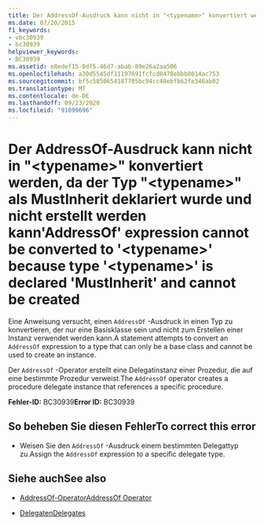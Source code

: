```yaml
---
title: Der AddressOf-Ausdruck kann nicht in "<typename>" konvertiert werden, da der Typ "<typename>" als MustInherit deklariert wurde und nicht erstellt werden kann
ms.date: 07/20/2015
f1_keywords:
- vbc30939
- bc30939
helpviewer_keywords:
- BC30939
ms.assetid: e8edef15-0df5-46d7-aba6-89e26a2aa506
ms.openlocfilehash: a30d5545df11197691fcfcd8478ebbb8014ac753
ms.sourcegitcommit: bf5c5850654187705bc94cc40ebfb62fe346ab02
ms.translationtype: MT
ms.contentlocale: de-DE
ms.lasthandoff: 09/23/2020
ms.locfileid: "91099696"
---
```

# <a name="addressof-expression-cannot-be-converted-to-typename-because-type-typename-is-declared-mustinherit-and-cannot-be-created"></a><span data-ttu-id="928d0-102">Der AddressOf-Ausdruck kann nicht in "\<typename>" konvertiert werden, da der Typ "\<typename>" als MustInherit deklariert wurde und nicht erstellt werden kann</span><span class="sxs-lookup"><span data-stu-id="928d0-102">'AddressOf' expression cannot be converted to '\<typename>' because type '\<typename>' is declared 'MustInherit' and cannot be created</span></span>

<span data-ttu-id="928d0-103">Eine Anweisung versucht, einen `AddressOf` -Ausdruck in einen Typ zu konvertieren, der nur eine Basisklasse sein und nicht zum Erstellen einer Instanz verwendet werden kann.</span><span class="sxs-lookup"><span data-stu-id="928d0-103">A statement attempts to convert an `AddressOf` expression to a type that can only be a base class and cannot be used to create an instance.</span></span>  
  
 <span data-ttu-id="928d0-104">Der `AddressOf` -Operator erstellt eine Delegatinstanz einer Prozedur, die auf eine bestimmte Prozedur verweist.</span><span class="sxs-lookup"><span data-stu-id="928d0-104">The `AddressOf` operator creates a procedure delegate instance that references a specific procedure.</span></span>  
  
 <span data-ttu-id="928d0-105">**Fehler-ID:** BC30939</span><span class="sxs-lookup"><span data-stu-id="928d0-105">**Error ID:** BC30939</span></span>  
  
## <a name="to-correct-this-error"></a><span data-ttu-id="928d0-106">So beheben Sie diesen Fehler</span><span class="sxs-lookup"><span data-stu-id="928d0-106">To correct this error</span></span>  
  
- <span data-ttu-id="928d0-107">Weisen Sie den `AddressOf` -Ausdruck einem bestimmten Delegattyp zu.</span><span class="sxs-lookup"><span data-stu-id="928d0-107">Assign the `AddressOf` expression to a specific delegate type.</span></span>  
  
## <a name="see-also"></a><span data-ttu-id="928d0-108">Siehe auch</span><span class="sxs-lookup"><span data-stu-id="928d0-108">See also</span></span>

- [<span data-ttu-id="928d0-109">AddressOf-Operator</span><span class="sxs-lookup"><span data-stu-id="928d0-109">AddressOf Operator</span></span>](../language-reference/operators/addressof-operator.md)

- [<span data-ttu-id="928d0-110">Delegaten</span><span class="sxs-lookup"><span data-stu-id="928d0-110">Delegates</span></span>](../programming-guide/language-features/delegates/index.md)
